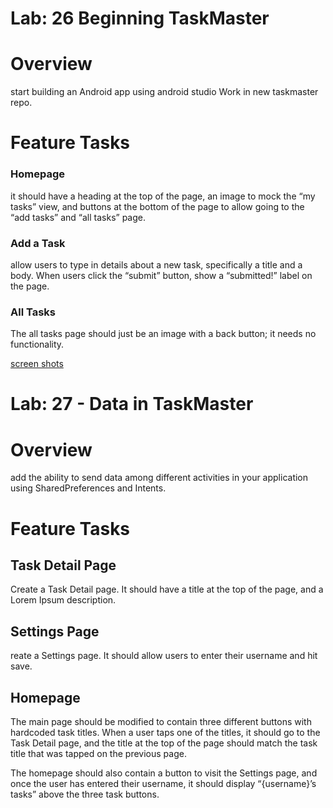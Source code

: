 #  Lab: 26  Beginning TaskMaster
# Overview
start building an Android app using android studio Work in  new taskmaster repo.
# Feature Tasks
### Homepage
 it should have a heading at the top of the page, an image to mock the “my tasks” view, and buttons at the bottom of the page to allow going to the “add tasks” and “all tasks” page.

### Add a Task
allow users to type in details about a new task, specifically a title and a body. When users click the “submit” button, show a “submitted!” label on the page.

### All Tasks
The all tasks page should just be an image with a back button; it needs no functionality.

[screen shots](screenshote)


#  Lab: 27 - Data in TaskMaster
# Overview
add the ability to send data among different activities in your application using SharedPreferences and Intents.

# Feature Tasks
## Task Detail Page
Create a Task Detail page. It should have a title at the top of the page, and a Lorem Ipsum description.

## Settings Page
reate a Settings page. It should allow users to enter their username and hit save.

## Homepage
The main page should be modified to contain three different buttons with hardcoded task titles. When a user taps one of the titles, it should go to the Task Detail page, and the title at the top of the page should match the task title that was tapped on the previous page.

The homepage should also contain a button to visit the Settings page, and once the user has entered their username, it should display “{username}’s tasks” above the three task buttons.